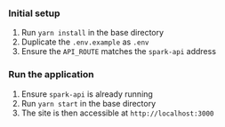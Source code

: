 
### Initial setup
1. Run `yarn install` in the base directory
1. Duplicate the `.env.example` as `.env`
1. Ensure the `API_ROUTE` matches the `spark-api` address

### Run the application
1. Ensure `spark-api` is already running
1. Run `yarn start` in the base directory
1. The site is then accessible at `http://localhost:3000` 

